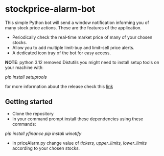 # stockprice-alarm-bot
This simple Python bot will send a window notification informing you of many stock price actions.
These are the features of the application.
+ Periodically check the real-time market price of many of your chosen stocks.
+ Allow you to add multiple limit-buy and limit-sell price alerts.
+ A dedicated icon tray of the bot for easy access.

**NOTE**: python 3.12 removed Distutils you might need to install setup tools on your machine with:

_pip install setuptools_ 

for more information about the release check this [link](https://docs.python.org/3/whatsnew/3.12.html#:~:text=This%20article%20explains%20the%20new,released%20on%20October%202%2C%202023.) 

## Getting started
+ Clone the repository
+ In your command prompt install these dependencies using these commands:
  
_pip install yfinance_
_pip install winotify_

+ In priceAlarm.py change value of *tickers, upper_limits, lower_limits* according to your chosen stocks.
